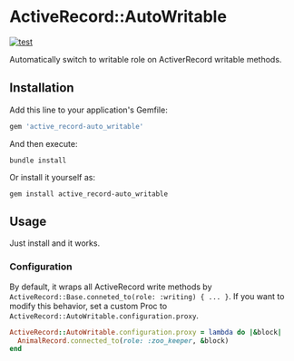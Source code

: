 # ActiveRecord::AutoWritable

[![test](https://github.com/r7kamura/active_record-auto_writable/actions/workflows/test.yml/badge.svg)](https://github.com/r7kamura/active_record-auto_writable/actions/workflows/test.yml)

Automatically switch to writable role on ActiverRecord writable methods.

## Installation

Add this line to your application's Gemfile:

```ruby
gem 'active_record-auto_writable'
```

And then execute:

```
bundle install
```

Or install it yourself as:

```
gem install active_record-auto_writable
```

## Usage

Just install and it works.

### Configuration

By default, it wraps all ActiveRecord write methods by `ActiveRecord::Base.conneted_to(role: :writing) { ... }`.
If you want to modify this behavior, set a custom Proc to `ActiveRecord::AutoWritable.configuration.proxy`.

```ruby
ActiveRecord::AutoWritable.configuration.proxy = lambda do |&block|
  AnimalRecord.connected_to(role: :zoo_keeper, &block)
end
```
